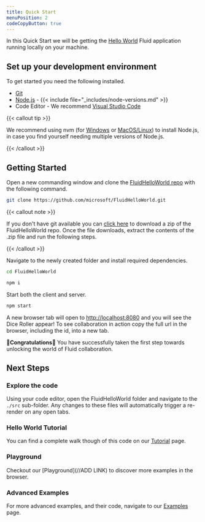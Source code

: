 ```yaml
---
title: Quick Start
menuPosition: 2
codeCopyButton: true
---
```


In this Quick Start we will be getting the [Hello World](https://github.com/microsoft/FluidHelloWorld) Fluid application
running locally on your machine.

## Set up your development environment

To get started you need the following installed.

- [Git](https://git-scm.com/downloads)
- [Node.js](https://nodejs.org/en/download) - {{< include file="_includes/node-versions.md" >}}
- Code Editor - We recommend [Visual Studio Code](https://code.visualstudio.com/)

{{< callout tip >}}

We recommend using nvm (for [Windows](https://github.com/coreybutler/nvm-windows) or
[MacOS/Linux](https://github.com/nvm-sh/nvm)) to install Node.js, in case you find yourself needing multiple
versions of Node.js.

{{< /callout >}}

## Getting Started

Open a new commanding window and clone the [FluidHelloWorld repo](https://github.com/microsoft/FluidHelloWorld) with the
following command.

```bash
git clone https://github.com/microsoft/FluidHelloWorld.git
```

{{< callout note >}}

If you don't have git available you can [click here](https://github.com/microsoft/FluidHelloWorld/archive/main.zip) to
download a zip of the FluidHelloWorld repo. Once the file downloads, extract the contents of the .zip file and run the
following steps.

{{< /callout >}}

Navigate to the newly created folder and install required dependencies.

```bash
cd FluidHelloWorld
```

```bash
npm i
```

Start both the client and server.

```bash
npm start
```

A new browser tab will open to [http://localhost:8080](http://localhost:8080) and you will see the Dice Roller appear!
To see collaboration in action copy the full url in the browser, including the id, into a new tab.

🥳**Congratulations**🎉 You have successfully taken the first step towards unlocking the world of Fluid collaboration.

## Next Steps

### Explore the code

Using your code editor, open the FluidHelloWorld folder and navigate to the `./src` sub-folder. Any changes to these files will
automatically trigger a re-render on any open tabs.

### Hello World Tutorial

You can find a complete walk though of this code on our [Tutorial](./tutorial.md) page.

### Playground

Checkout our [Playground](//ADD LINK) to discover more examples in the browser.

### Advanced Examples

For more advanced examples, and their code, navigate to our [Examples](./examples.md) page.
